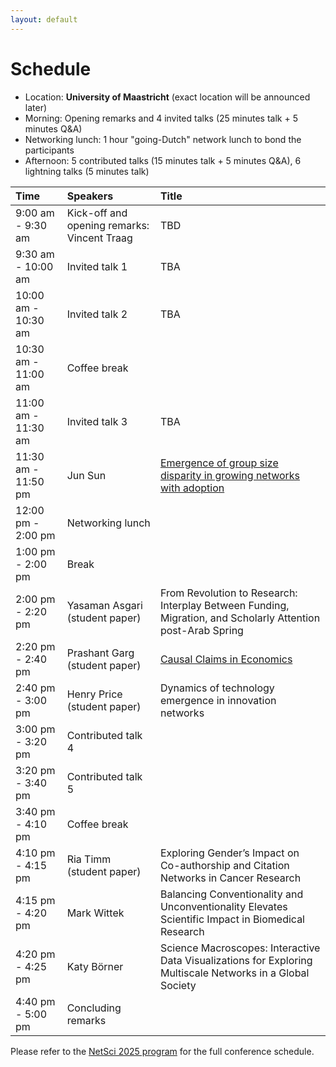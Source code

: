 ```yaml
---
layout: default
---
```


# Schedule
- Location: **University of Maastricht** (exact location will be announced later)
- Morning: Opening remarks and 4 invited talks (25 minutes talk + 5 minutes Q&A)
- Networking lunch: 1 hour "going-Dutch" network lunch to bond the participants
- Afternoon: 5 contributed talks (15 minutes talk + 5 minutes Q&A), 6 lightning talks (5 minutes talk)

| Time      | Speakers | Title |
|:----------- |:----------- |:----------- |
| 9:00 am - 9:30 am | Kick-off and opening remarks: Vincent Traag |TBD|
| 9:30 am - 10:00 am   | Invited talk 1 |TBA|
| 10:00 am - 10:30 am  | Invited talk 2 |TBA|
| 10:30 am - 11:00 am  | Coffee break ||
| 11:00 am - 11:30 am  | Invited talk 3 |TBA|
| 11:30 am - 11:50 pm  | Jun Sun |[Emergence of group size disparity in growing networks with adoption](https://doi.org/10.1038/s42005-024-01799-z)|
| 12:00 pm - 2:00 pm   | Networking lunch ||
| 1:00 pm - 2:00 pm   | Break ||
| 2:00 pm - 2:20 pm   | Yasaman Asgari (student paper) |From Revolution to Research: Interplay Between Funding, Migration, and Scholarly Attention post-Arab Spring|
| 2:20 pm - 2:40 pm   | Prashant Garg (student paper) |[Causal Claims in Economics](https://arxiv.org/abs/2501.06873)|
| 2:40 pm - 3:00 pm   | Henry Price (student paper) |Dynamics of technology emergence in innovation networks|
| 3:00 pm - 3:20 pm   | Contributed talk 4 ||
| 3:20 pm - 3:40 pm   | Contributed talk 5 ||
| 3:40 pm - 4:10 pm   | Coffee break ||
| 4:10 pm - 4:15 pm   | Ria Timm (student paper) |Exploring Gender’s Impact on Co-authorship and Citation Networks in Cancer Research|
| 4:15 pm - 4:20 pm   | Mark Wittek |Balancing Conventionality and Unconventionality Elevates Scientific Impact in Biomedical Research| 
| 4:20 pm - 4:25 pm   | Katy Börner |Science Macroscopes: Interactive Data Visualizations for Exploring Multiscale Networks in a Global Society| 
| 4:40 pm - 5:00 pm   | Concluding remarks ||

Please refer to the [NetSci 2025 program](https://netsci2025.github.io/) for the full conference schedule. 

